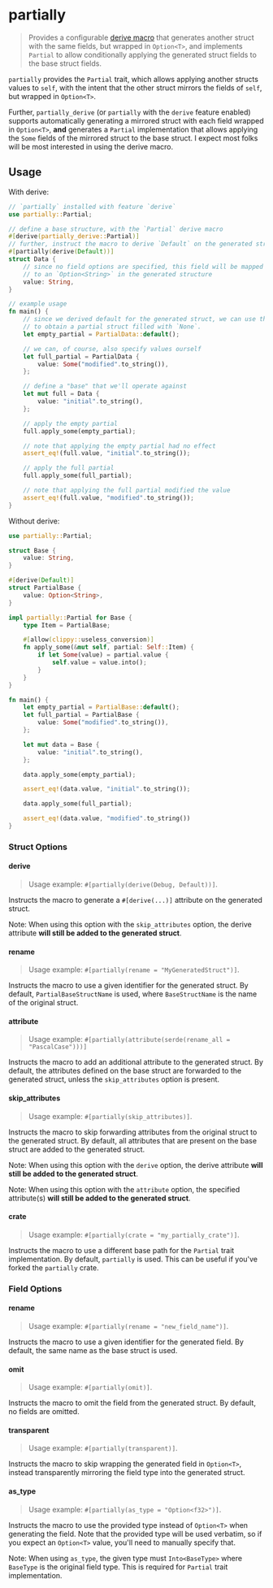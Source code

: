 # partially

> Provides a configurable [derive macro](https://doc.rust-lang.org/reference/procedural-macros.html#derive-macros) that generates another struct with the same fields, but wrapped in `Option<T>`, and implements `Partial` to allow conditionally applying the generated struct fields to the base struct fields.

`partially` provides the `Partial` trait, which allows applying another structs values to `self`, with the intent that the other struct mirrors the fields of `self`, but wrapped in `Option<T>`.

Further, `partially_derive` (or `partially` with the `derive` feature enabled) supports automatically generating a mirrored struct with each field wrapped in `Option<T>`, **and** generates a `Partial` implementation that allows applying the `Some` fields of the mirrored struct to the base struct. I expect most folks will be most interested in using the derive macro.

## Usage

With derive:

```rust
// `partially` installed with feature `derive`
use partially::Partial;

// define a base structure, with the `Partial` derive macro
#[derive(partially_derive::Partial)]
// further, instruct the macro to derive `Default` on the generated structure
#[partially(derive(Default))]
struct Data {
    // since no field options are specified, this field will be mapped
    // to an `Option<String>` in the generated structure
    value: String,
}

// example usage
fn main() {
    // since we derived default for the generated struct, we can use that
    // to obtain a partial struct filled with `None`.
    let empty_partial = PartialData::default();

    // we can, of course, also specify values ourself
    let full_partial = PartialData {
        value: Some("modified".to_string()),
    };

    // define a "base" that we'll operate against
    let mut full = Data {
        value: "initial".to_string(),
    };

    // apply the empty partial
    full.apply_some(empty_partial);

    // note that applying the empty partial had no effect
    assert_eq!(full.value, "initial".to_string());

    // apply the full partial
    full.apply_some(full_partial);

    // note that applying the full partial modified the value
    assert_eq!(full.value, "modified".to_string());
}
```

Without derive:

```rust
use partially::Partial;

struct Base {
    value: String,
}

#[derive(Default)]
struct PartialBase {
    value: Option<String>,
}

impl partially::Partial for Base {
    type Item = PartialBase;

    #[allow(clippy::useless_conversion)]
    fn apply_some(&mut self, partial: Self::Item) {
        if let Some(value) = partial.value {
            self.value = value.into();
        }
    }
}

fn main() {
    let empty_partial = PartialBase::default();
    let full_partial = PartialBase {
        value: Some("modified".to_string()),
    };

    let mut data = Base {
        value: "initial".to_string(),
    };

    data.apply_some(empty_partial);

    assert_eq!(data.value, "initial".to_string());

    data.apply_some(full_partial);

    assert_eq!(data.value, "modified".to_string())
}

```

### Struct Options

#### derive

> Usage example: `#[partially(derive(Debug, Default))]`.

Instructs the macro to generate a `#[derive(...)]` attribute on the generated struct.

Note: When using this option with the `skip_attributes` option, the derive attribute **will still be added to the generated struct**.

#### rename

> Usage example: `#[partially(rename = "MyGeneratedStruct")]`.

Instructs the macro to use a given identifier for the generated struct. By default, `PartialBaseStructName` is used, where `BaseStructName` is the name of the original struct.

#### attribute

> Usage example: `#[partially(attribute(serde(rename_all = "PascalCase")))]`

Instructs the macro to add an additional attribute to the generated struct. By default, the attributes defined on the base struct are forwarded to the generated struct, unless the `skip_attributes` option is present.

#### skip_attributes

> Usage example: `#[partially(skip_attributes)]`.

Instructs the macro to skip forwarding attributes from the original struct to the generated struct. By default, all attributes that are present on the base struct are added to the generated struct.

Note: When using this option with the `derive` option, the derive attribute **will still be added to the generated struct**.

Note: When using this option with the `attribute` option, the specified attribute(s) **will still be added to the generated struct**.

#### crate

> Usage example: `#[partially(crate = "my_partially_crate")]`.

Instructs the macro to use a different base path for the `Partial` trait implementation. By default, `partially` is used. This can be useful if you've forked the `partially` crate.

### Field Options

#### rename

> Usage example: `#[partially(rename = "new_field_name")]`.

Instructs the macro to use a given identifier for the generated field. By default, the same name as the base struct is used.

#### omit

> Usage example: `#[partially(omit)]`.

Instructs the macro to omit the field from the generated struct. By default, no fields are omitted.

#### transparent

> Usage example: `#[partially(transparent)]`.

Instructs the macro to skip wrapping the generated field in `Option<T>`, instead transparently mirroring the field type into the generated struct.

#### as_type

> Usage example: `#[partially(as_type = "Option<f32>")]`.

Instructs the macro to use the provided type instead of `Option<T>` when generating the field. Note that the provided type will be used verbatim, so if you expect an `Option<T>` value, you'll need to manually specify that.

Note: When using `as_type`, the given type must `Into<BaseType>` where `BaseType` is the original field type. This is required for `Partial` trait implementation.
